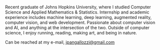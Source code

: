Recent graduate of Johns Hopkins University, where I studied Computer Science and Applied Mathematics & Statistics. Internship and academic experience includes
machine learning, deep learning, augmented reality, computer vision, and web development. Passionate about computer vision and AI, and anything at the intersection of the two. Outside of computer science, I enjoy running, reading, making art, and being in nature.

Can be reached at my e-mail, jpangallozzi@gmail.com
